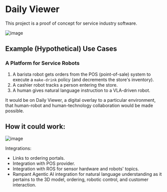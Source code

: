 # Daily Viewer
This project is a proof of concept for service industry software.

![image](https://github.com/user-attachments/assets/105787f5-2b26-4b32-9aaa-2de2390ab328)

## Example (Hypothetical) Use Cases
### A Platform for Service Robots
1. A barista robot gets orders from the POS (point-of-sale) system to execute a `make-drink` policy (and decrements the store's inventory).
2. A cashier robot tracks a person entering the store.
3. A human gives natural language instruction to a VLA-driven robot.

It would be on Daily Viewer, a digital overlay to a particular environment, that human-robot and human-technology collaboration would be made possible.

## How it could work:

![image](https://github.com/user-attachments/assets/c3768ed3-b0b5-4f19-a570-a144795a3214)

Integrations:
* Links to ordering portals.
* Integration with POS provider.
* Integration with ROS for sensor hardware and robots' topics.
* Rampant Agentic AI integration for natural language understanding as it pertains to the 3D model, ordering, robotic control, and customer interaction.
